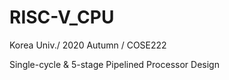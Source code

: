 # RISC-V_CPU
Korea Univ./ 2020 Autumn / COSE222

Single-cycle &amp; 5-stage Pipelined Processor Design

